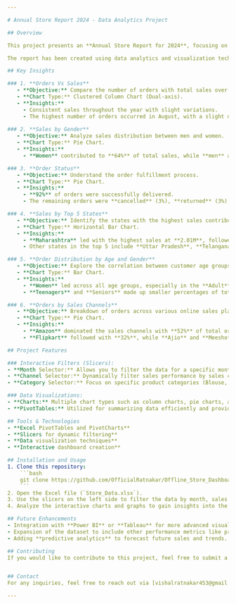 ```yaml
---

# Annual Store Report 2024 - Data Analytics Project

## Overview

This project presents an **Annual Store Report for 2024**, focusing on sales performance analysis across various categories, channels, regions, and demographic segments. The report showcases insights into sales trends, order distributions, and customer behavior through interactive data visualizations. It serves as a comprehensive tool for store management and marketing teams to make informed decisions based on key performance indicators (KPIs).

The report has been created using data analytics and visualization techniques in **Microsoft Excel** (or other tools) with the use of PivotTables, PivotCharts, and slicers for dynamic filtering of data by months, channels, and categories.

## Key Insights

### 1. **Orders Vs Sales**
   - **Objective:** Compare the number of orders with total sales over the year.
   - **Chart Type:** Clustered Column Chart (Dual-axis).
   - **Insights:**
     - Consistent sales throughout the year with slight variations.
     - The highest number of orders occurred in August, with a slight dip in December.
  
### 2. **Sales by Gender**
   - **Objective:** Analyze sales distribution between men and women.
   - **Chart Type:** Pie Chart.
   - **Insights:**
     - **Women** contributed to **64%** of total sales, while **men** accounted for **36%**, highlighting that women are the dominant shopping demographic.

### 3. **Order Status**
   - **Objective:** Understand the order fulfillment process.
   - **Chart Type:** Pie Chart.
   - **Insights:**
     - **92%** of orders were successfully delivered.
     - The remaining orders were **cancelled** (3%), **returned** (3%), or **refunded** (2%).

### 4. **Sales by Top 5 States**
   - **Objective:** Identify the states with the highest sales contributions.
   - **Chart Type:** Horizontal Bar Chart.
   - **Insights:**
     - **Maharashtra** led with the highest sales at **2.01M**, followed by **Karnataka** at **1.78M**.
     - Other states in the top 5 include **Uttar Pradesh**, **Telangana**, and **Tamil Nadu**.

### 5. **Order Distribution by Age and Gender**
   - **Objective:** Explore the correlation between customer age groups, gender, and order percentages.
   - **Chart Type:** Bar Chart.
   - **Insights:**
     - **Women** led across all age groups, especially in the **Adult** segment, contributing to **34.58%** of orders.
     - **Teenagers** and **Seniors** made up smaller percentages of total orders, with men contributing lower overall in all categories.

### 6. **Orders by Sales Channels**
   - **Objective:** Breakdown of orders across various online sales platforms.
   - **Chart Type:** Pie Chart.
   - **Insights:**
     - **Amazon** dominated the sales channels with **52%** of total orders.
     - **Flipkart** followed with **32%**, while **Ajio** and **Meesho** contributed smaller percentages.

## Project Features

### Interactive Filters (Slicers):
- **Month Selector:** Allows you to filter the data for a specific month, providing month-wise insights into sales and order distributions.
- **Channel Selector:** Dynamically filter sales performance by sales channels such as Amazon, Flipkart, Ajio, and Meesho.
- **Category Selector:** Focus on specific product categories (Blouse, Bottom, Ethnic Dress, Kurta, etc.) to analyze their individual performance.

### Data Visualizations:
- **Charts:** Multiple chart types such as column charts, pie charts, and bar charts are used to represent sales, orders, and demographic trends.
- **PivotTables:** Utilized for summarizing data efficiently and providing a backend structure to feed the visualizations.

## Tools & Technologies
- **Excel PivotTables and PivotCharts**
- **Slicers for dynamic filtering**
- **Data visualization techniques**
- **Interactive dashboard creation**

## Installation and Usage
1. Clone this repository:
    ```bash
    git clone https://github.com/OfficialRatnakar/Offline_Store_Dashboard.git)
    ```
2. Open the Excel file (`Store_Data.xlsx`).
3. Use the slicers on the left side to filter the data by month, sales channel, or product category.
4. Analyze the interactive charts and graphs to gain insights into the store's performance for the year 2024.

## Future Enhancements
- Integration with **Power BI** or **Tableau** for more advanced visualizations.
- Expansion of the dataset to include other performance metrics like profit margins, customer retention, and loyalty program data.
- Adding **predictive analytics** to forecast future sales and trends.

## Contributing
If you would like to contribute to this project, feel free to submit a pull request or open an issue.


## Contact
For any inquiries, feel free to reach out via [vishalratnakar453@gmail.com](mailto:vishalratnakar453@gmail.com).

---
```


